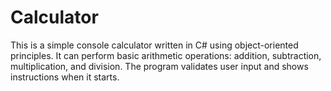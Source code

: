 # Calculator
This is a simple console calculator written in C# using object-oriented principles. It can perform basic arithmetic operations: addition, subtraction, multiplication, and division. The program validates user input and shows instructions when it starts.
